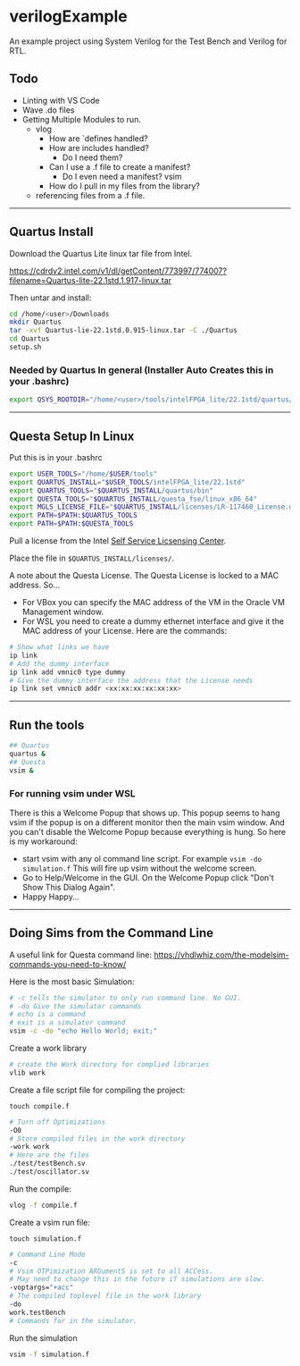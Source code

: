 # verilogExample
An example project using System Verilog for the Test Bench and Verilog for RTL.

## Todo
- Linting with VS Code
- Wave .do files
- Getting Multiple Modules to run.
    - vlog
        - How are `defines handled?
        - How are includes handled?
            - Do I need them?
        - Can I use a .f file to create a manifest?
            - Do I even need a manifest?
    vsim
        - How do I pull in my files from the library?
    - referencing files from a .f file.
---
## Quartus Install
Download the Quartus Lite linux tar file from Intel.

https://cdrdv2.intel.com/v1/dl/getContent/773997/774007?filename=Quartus-lite-22.1std.1.917-linux.tar

Then untar and install:
```bash
cd /home/<user>/Downloads
mkdir Quartus
tar -xvf Quartus-lie-22.1std.0.915-linux.tar -C ./Quartus
cd Quartus
setup.sh
```
### Needed by Quartus In general (Installer Auto Creates this in your .bashrc)
```bash
export QSYS_ROOTDIR="/home/<user>/tools/intelFPGA_lite/22.1std/quartus/sopc_builder/bin"
```
---
## Questa Setup In Linux
Put this is in your .bashrc
```bash
export USER_TOOLS="/home/$USER/tools"
export QUARTUS_INSTALL="$USER_TOOLS/intelFPGA_lite/22.1std"
export QUARTUS_TOOLS="$QUARTUS_INSTALL/quartus/bin"
export QUESTA_TOOLS="$QUARTUS_INSTALL/questa_fse/linux_x86_64"
export MGLS_LICENSE_FILE="$QUARTUS_INSTALL/licenses/LR-117460_License.dat"
export PATH=$PATH:$QUARTUS_TOOLS
export PATH=$PATH:$QUESTA_TOOLS
```
Pull a license from the Intel [Self Service Licsensing Center](https://licensing.intel.com/psg/s/?language=en_US).

Place the file in `$QUARTUS_INSTALL/licenses/`.

A note about the Questa License. The Questa License is locked to a MAC address. So...
- For VBox you can specify the MAC address of the VM in the Oracle VM Management window.
- For WSL you need to create a dummy ethernet interface and give it the MAC address of your License. Here are the commands:
```bash
# Show what links we have
ip link
# Add the dummy interface
ip link add vmnic0 type dummy
# Give the dummy interface the address that the License needs
ip link set vmnic0 addr <xx:xx:xx:xx:xx:xx>
```

---
## Run the tools
```bash
## Quartus
quartus &
## Questa
vsim &
```

### For running vsim under WSL
There is this a Welcome Popup that shows up. This popup seems to hang vsim if the popup is on a different monitor then the main vsim window. And you can't disable the Welcome Popup because everything is hung. So here is my workaround:
- start vsim with any ol command line script. For example 
`vsim -do simulation.f` This will fire up vsim without the welcome screen.
- Go to Help/Welcome in the GUI. On the Welcome Popup click "Don't Show This Dialog Again".
- Happy Happy...
---
## Doing Sims from the Command Line
A useful link for Questa command line: https://vhdlwhiz.com/the-modelsim-commands-you-need-to-know/

Here is the most basic Simulation:
```bash
# -c tells the simulator to only run command line. No GUI.
# -do Give the simulator commands
# echo is a command
# exit is a simulator command
vsim -c -do "echo Hello World; exit;"
```
Create a work library
```bash
# create the Work directory for complied libraries
vlib work
```
Create a file script file for compiling the project:

`touch compile.f`
```bash
# Turn off Optimizations
-O0
# Store compiled files in the work directory
-work work
# Here are the files
./test/testBench.sv
./test/oscillator.sv
```
Run the compile:
```bash
vlog -f compile.f
```
Create a vsim run file:

`touch simulation.f`
```bash
# Command Line Mode
-c 
# Vsim OTPimization ARGumentS is set to all ACCess.
# May need to change this in the future if simulations are slow.
-voptargs="+acc"
# The compiled toplevel file in the work library
-do
work.testBench
# Commands for in the simulator.
```
Run the simulation
```bash
vsim -f simulation.f
```

